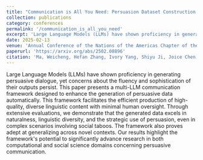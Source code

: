 ```yaml
---
title: "Communication is All You Need: Persuasion Dataset Construction via Multi-LLM Communication"
collection: publications
category: conferences
permalink: '/communication_is_all_you_need'
excerpt: 'Large Language Models (LLMs) have shown proficiency in generating persuasive dialogue, yet concerns about the fluency and sophistication of their outputs persist. This paper presents a multi-LLM communication framework designed to enhance the generation of persuasive data automatically. This framework facilitates the efficient production of high-quality, diverse linguistic content with minimal human oversight. Through extensive evaluations, we demonstrate that the generated data excels in naturalness, linguistic diversity, and the strategic use of persuasion, even in complex scenarios involving social taboos. The framework also proves adept at generalizing across novel contexts. Our results highlight the framework's potential to significantly advance research in both computational and social science domains concerning persuasive communication.'
date: 2025-02-13
venue: 'Annual Conference of the Nations of the Americas Chapter of the Association for Computational Linguistics'
paperurl: 'https://arxiv.org/abs/2502.08896'
citation: 'Ma, Weicheng, Hefan Zhang, Ivory Yang, Shiyu Ji, Joice Chen, Farnoosh Hashemi, Shubham Mohole et al. &quot;Communication is All You Need: Persuasion Dataset Construction via Multi-LLM Communication.&quot; <i>arXiv preprint arXiv:2502.08896</i> (2025).'
---
```


Large Language Models (LLMs) have shown proficiency in generating persuasive dialogue, yet concerns about the fluency and sophistication of their outputs persist. This paper presents a multi-LLM communication framework designed to enhance the generation of persuasive data automatically. This framework facilitates the efficient production of high-quality, diverse linguistic content with minimal human oversight. Through extensive evaluations, we demonstrate that the generated data excels in naturalness, linguistic diversity, and the strategic use of persuasion, even in complex scenarios involving social taboos. The framework also proves adept at generalizing across novel contexts. Our results highlight the framework's potential to significantly advance research in both computational and social science domains concerning persuasive communication.